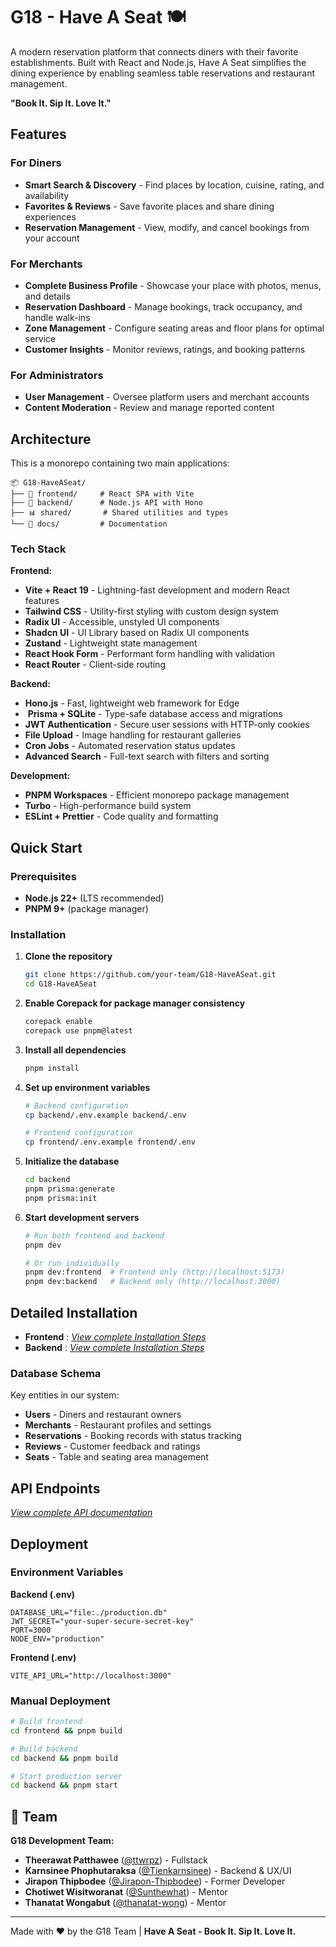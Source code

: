 # G18 - Have A Seat 🍽️

A modern reservation platform that connects diners with their favorite establishments. Built with React and Node.js, Have A Seat simplifies the dining experience by enabling seamless table reservations and restaurant management.

**"Book It. Sip It. Love It."**

## Features

### For Diners
- **Smart Search & Discovery** - Find places by location, cuisine, rating, and availability
- **Favorites & Reviews** - Save favorite places and share dining experiences
- **Reservation Management** - View, modify, and cancel bookings from your account

### For Merchants
- **Complete Business Profile** - Showcase your place with photos, menus, and details
- **Reservation Dashboard** - Manage bookings, track occupancy, and handle walk-ins
- **Zone Management** - Configure seating areas and floor plans for optimal service
- **Customer Insights** - Monitor reviews, ratings, and booking patterns

### For Administrators
- **User Management** - Oversee platform users and merchant accounts
- **Content Moderation** - Review and manage reported content

## Architecture

This is a monorepo containing two main applications:

```
📦 G18-HaveASeat/
├── 🎨 frontend/     # React SPA with Vite
├── 🔧 backend/      # Node.js API with Hono
├── 📊 shared/       # Shared utilities and types
└── 📝 docs/         # Documentation
```

### Tech Stack

**Frontend:**
- **Vite + React 19** - Lightning-fast development and modern React features
- **Tailwind CSS** - Utility-first styling with custom design system
- **Radix UI** - Accessible, unstyled UI components
- **Shadcn UI** - UI Library based on Radix UI components
- **Zustand** - Lightweight state management
- **React Hook Form** - Performant form handling with validation
- **React Router** - Client-side routing

**Backend:**
-  **Hono.js** - Fast, lightweight web framework for Edge
- ️ **Prisma + SQLite** - Type-safe database access and migrations
-  **JWT Authentication** - Secure user sessions with HTTP-only cookies
-  **File Upload** - Image handling for restaurant galleries
-  **Cron Jobs** - Automated reservation status updates
-  **Advanced Search** - Full-text search with filters and sorting

**Development:**
- **PNPM Workspaces** - Efficient monorepo package management
-  **Turbo** - High-performance build system
- **ESLint + Prettier** - Code quality and formatting

## Quick Start

### Prerequisites
- **Node.js 22+** (LTS recommended)
- **PNPM 9+** (package manager)

### Installation

1. **Clone the repository**
   ```bash
   git clone https://github.com/your-team/G18-HaveASeat.git
   cd G18-HaveASeat
   ```

2. **Enable Corepack for package manager consistency**
   ```bash
   corepack enable
   corepack use pnpm@latest
   ```

3. **Install all dependencies**
   ```bash
   pnpm install
   ```

4. **Set up environment variables**
   ```bash
   # Backend configuration
   cp backend/.env.example backend/.env
   
   # Frontend configuration  
   cp frontend/.env.example frontend/.env
   ```

5. **Initialize the database**
   ```bash
   cd backend
   pnpm prisma:generate
   pnpm prisma:init
   ```

6. **Start development servers**
   ```bash
   # Run both frontend and backend
   pnpm dev
   
   # Or run individually
   pnpm dev:frontend  # Frontend only (http://localhost:5173)
   pnpm dev:backend   # Backend only (http://localhost:3000)
   ```

## Detailed Installation

- **Frontend** : *[View complete Installation Steps](./frontend/README.md#development-setup)*
- **Backend** : *[View complete Installation Steps](./backend/README.md#development-setup)*

### Database Schema

Key entities in our system:
- **Users** - Diners and restaurant owners
- **Merchants** - Restaurant profiles and settings
- **Reservations** - Booking records with status tracking
- **Reviews** - Customer feedback and ratings
- **Seats** - Table and seating area management

## API Endpoints

*[View complete API documentation](./backend/README.md#api-endpoints)*

## Deployment

### Environment Variables

**Backend (.env)**
```env
DATABASE_URL="file:./production.db"
JWT_SECRET="your-super-secure-secret-key"
PORT=3000
NODE_ENV="production"
```

**Frontend (.env)**
```env
VITE_API_URL="http://localhost:3000"
```

### Manual Deployment
```bash
# Build frontend
cd frontend && pnpm build

# Build backend  
cd backend && pnpm build

# Start production server
cd backend && pnpm start
```

## 👥 Team

**G18 Development Team:**
- **Theerawat Patthawee** ([@ttwrpz](https://github.com/ttwrpz)) - Fullstack
- **Karnsinee Phophutaraksa** ([@Tienkarnsinee](https://github.com/Tienkarnsinee)) - Backend & UX/UI
- **Jirapon Thipbodee** ([@Jirapon-Thipbodee](https://github.com/Jirapon-Thipbodee)) - Former Developer
- **Chotiwet Wisitworanat** ([@Sunthewhat](https://github.com/Sunthewhat)) - Mentor
- **Thanatat Wongabut** ([@thanatat-wong](https://github.com/thanatat-wong)) - Mentor

---

Made with ❤️ by the G18 Team | **Have A Seat - Book It. Sip It. Love It.**